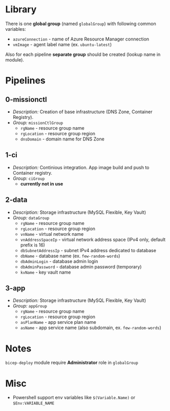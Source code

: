 # Library

There is one **global group** (named `globalGroup`) with following common variables:

- `azureConnection` - name of Azure Resource Manager connection
- `vmImage` - agent label name (ex. `ubuntu-latest`)

Also for each pipeline **separate group** should be created (lookup name in module).

# Pipelines

## 0-missionctl

- _Description:_ Creation of base infrastructure (DNS Zone, Container Registry).
- _Group:_ `missionCtlGroup`
  - `rgName` - resource group name
  - `rgLocation` - resource group region
  - `dnsDomain` - domain name for DNS Zone

## 1-ci

- _Description:_ Continious integration. App image build and push to Container registry.
- _Group:_ `ciGroup`
  - **currently not in use**

## 2-data

- _Description:_ Storage infrastructure (MySQL Flexible, Key Vault)
- _Group:_ `dataGroup`
  - `rgName` - resource group name
  - `rgLocation` - resource group region
  - `vnName` - virtual network name
  - `vnAddressSpaceIp` - virtual network address space (IPv4 only, default prefix is 16)
  - `dbSubnetAddressIp` - subnet IPv4 address dedicated to database
  - `dbName` - database name (ex. `few-random-words`)
  - `dbAdminLogin` - database admin login
  - `dbAdminPassword` - database admin password (temporary)
  - `kvName` - key vault name

## 3-app

- _Description:_ Storage infrastructure (MySQL Flexible, Key Vault)
- _Group:_ `appGroup`
  - `rgName` - resource group name
  - `rgLocation` - resource group region
  - `asPlanName` - app service plan name
  - `asName` - app service name (also subdomain, ex. `few-random-words`)

# Notes

`bicep-deploy` module require **Administrator** role in `globalGroup`

# Misc

- Powershell support env variables like `$(Variable.Name)` or `$Env:VARIABLE_NAME`
